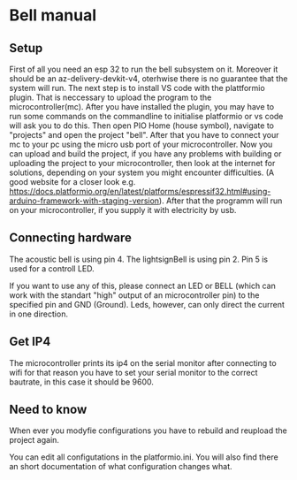 # Bell manual
## Setup
First of all you need an esp 32 to run the bell subsystem on it. Moreover it should be an az-delivery-devkit-v4, oterhwise there is no guarantee that the system will run. 
The next step is to install VS code with the plattformio plugin. That is neccessary to upload the program to the microcontroller(mc). After you have installed the plugin, you may have to run some commands on the commandline to initialise platformio or vs code will ask you to do this. Then open PIO Home (house symbol), navigate to "projects" and open the project "bell". After that you have to connect your mc to your pc using the micro usb port of your microcontroller. Now you can upload and build the project, if you have any problems with building or uploading the project to your microcontroller, then look at the internet for solutions, depending on your system you might encounter difficulties. (A good website for a closer look e.g. https://docs.platformio.org/en/latest/platforms/espressif32.html#using-arduino-framework-with-staging-version). After that the programm will run on your microcontroller, if you supply it with electricity by usb.

## Connecting hardware
The acoustic bell is using pin 4. 
The lightsignBell is using pin 2.
Pin 5 is used for a controll LED.

If you want to use any of this, please connect an LED or BELL (which can work with the standart "high" output of an microcontroller pin) to the specified pin and GND (Ground). Leds, however, can only direct the current in one direction.

## Get IP4
The microcontroller prints its ip4 on the serial monitor after connecting to wifi for that reason you have to set your serial monitor to the correct bautrate, in this case it should be 9600.
## Need to know
When ever you modyfie configurations you have to rebuild and reupload the project again. 

You can edit all configutations in the platformio.ini. You will also find there an short documentation of what configuration changes what.

